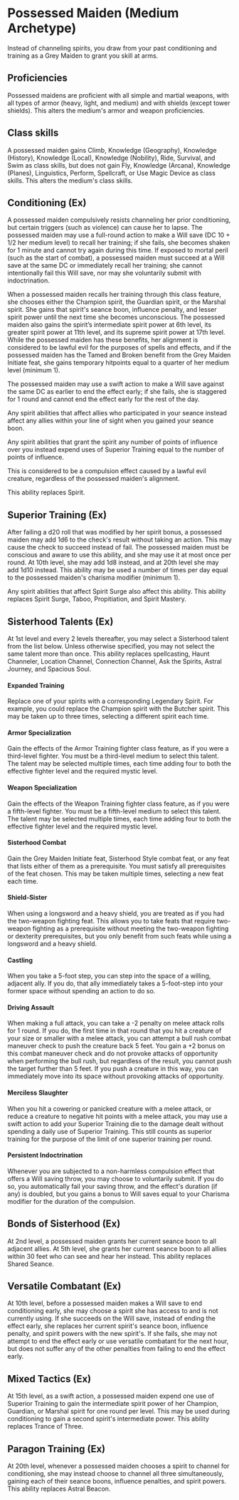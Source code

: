 # Possessed Maiden (Medium Archetype)
Instead of channeling spirits, you draw from your past conditioning and 
training as a Grey Maiden to grant you skill at arms. 

## Proficiencies
Possessed maidens are proficient with all simple and martial weapons, with all 
types of armor (heavy, light, and medium) and with shields (except tower 
shields).
This alters the medium's armor and weapon proficiencies. 

## Class skills
A possessed maiden gains Climb, Knowledge (Geography), Knowledge (History), 
Knowledge (Local), Knowledge (Nobility), Ride, Survival, and Swim as class 
skills, but does not gain Fly, Knowledge (Arcana), Knowledge (Planes), 
Linguistics, Perform, Spellcraft, or Use Magic Device as class skills. 
This alters the medium's class skills. 

## Conditioning (Ex)
A possessed maiden compulsively resists channeling her prior conditioning, but 
certain triggers (such as violence) can cause her to lapse. The possessed maiden
may use a full-round action to make a Will save (DC 10 + 1/2 her medium level) 
to recall her training; if she fails, she becomes shaken for 1 minute and cannot 
try again during this time. If exposed to mortal peril (such as the start of 
combat), a possessed maiden must succeed at a Will save at the same DC or 
immediately recall her training; she cannot intentionally fail this Will save, 
nor may she voluntarily submit with indoctrination. 

When a possessed maiden recalls her training through this class feature, she 
chooses either the Champion spirit, the Guardian spirit, or the Marshal spirit. 
She gains that spirit's seance boon, influence penalty, and lesser spirit power 
until the next time she becomes unconscious. The possessed maiden also gains the 
spirit’s intermediate spirit power at 6th level, its greater spirit power at 
11th level, and its supreme spirit power at 17th level. While the possessed 
maiden has these benefits, her alignment is considered to be lawful evil for the
purposes of spells and effects, and if the possessed maiden has the Tamed and 
Broken benefit from the Grey Maiden Initiate feat, she gains temporary hitpoints 
equal to a quarter of her medium level (minimum 1). 

The possessed maiden may use a swift action to make a Will save against the same 
DC as earlier to end the effect early; if she fails, she is staggered for 1 
round and cannot end the effect early for the rest of the day. 

Any spirit abilities that affect allies who participated in your seance instead
affect any allies within your line of sight when you gained your seance boon. 

Any spirit abilities that grant the spirit any number of points of influence 
over you instead expend uses of Superior Training equal to the number of points 
of influence. 

This is considered to be a compulsion effect caused by a lawful evil creature, 
regardless of the possessed maiden's alignment. 

This ability replaces Spirit.  

## Superior Training (Ex)
After failing a d20 roll that was modified by her spirit bonus, a possessed 
maiden may add 1d6 to the check's result without taking an action. This may 
cause the check to succeed instead of fail. The possessed maiden must be 
conscious and aware to use this ability, and she may use it at most once per 
round. At 10th level, she may add 1d8 instead, and at 20th level she may add 
1d10 instead. This ability may be used a number of times per day equal to 
the possessed maiden's charisma modifier (minimum 1). 

Any spirit abilities that affect Spirit Surge also affect this ability. 
This ability replaces Spirit Surge, Taboo, Propitiation, and Spirit Mastery. 

## Sisterhood Talents (Ex)
At 1st level and every 2 levels thereafter, you may select a Sisterhood talent
from the list below. Unless otherwise specified, you may not select the same 
talent more than once. 
This ability replaces spellcasting, Haunt Channeler, Location Channel, 
Connection Channel, Ask the Spirits, Astral Journey, and Spacious Soul. 
#### Expanded Training 
Replace one of your spirits with a corresponding Legendary Spirit. For example,
you could replace the Champion spirit with the Butcher spirit. This may be taken
up to three times, selecting a different spirit each time. 
#### Armor Specialization 
Gain the effects of the Armor Training fighter class feature, as if you were
a third-level fighter. You must be a third-level medium to select this talent. 
The talent may be selected multiple times, each time adding four to both the 
effective fighter level and the required mystic level. 
#### Weapon Specialization 
Gain the effects of the Weapon Training fighter class feature, as if you were
a fifth-level fighter. You must be a fifth-level medium to select this talent. 
The talent may be selected multiple times, each time adding four to both the 
effective fighter level and the required mystic level. 
#### Sisterhood Combat 
Gain the Grey Maiden Initiate feat, Sisterhood Style combat feat, or any feat 
that lists either of them as a prerequisite. You must satisfy all prerequisites 
of the feat chosen. This may be taken multiple times, selecting a new feat each 
time. 
#### Shield-Sister
When using a longsword and a heavy shield, you are treated as if you had the 
two-weapon fighting feat. This allows you to take feats that require two-weapon
fighting as a prerequisite without meeting the two-weapon fighting or dexterity
prerequisites, but you only benefit from such feats while using a longsword and
a heavy shield. 
#### Castling 
When you take a 5-foot step, you can step into the space of a willing, adjacent
ally. If you do, that ally immediately takes a 5-foot-step into your former
space without spending an action to do so. 
#### Driving Assault 
When making a full attack, you can take a -2 penalty on melee attack rolls for 
1 round. If you do, the first time in that round that you hit a creature of your 
size or smaller with a melee attack, you can attempt a bull rush combat maneuver 
check to push the creature back 5 feet. You gain a +2 bonus on this combat 
maneuver check and do not provoke attacks of opportunity when performing the 
bull rush, but regardless of the result, you cannot push the target further than 
5 feet. If you push a creature in this way, you can immediately move into its 
space without provoking attacks of opportunity.
#### Merciless Slaughter 
When you hit a cowering or panicked creature with a melee attack, or reduce a 
creature to negative hit points with a melee attack, you may use a swift action
to add your Superior Training die to the damage dealt without spending a daily
use of Superior Training. This still counts as superior training for the purpose 
of the limit of one superior training per round.
#### Persistent Indoctrination 
Whenever you are subjected to a non-harmless compulsion effect that offers a 
Will saving throw, you may choose to voluntarily submit. If you do so, you 
automatically fail your saving throw, and the effect's duration (if any) is 
doubled, but you gains a bonus to Will saves equal to your Charisma modifier 
for the duration of the compulsion. 

## Bonds of Sisterhood (Ex)
At 2nd level, a possessed maiden grants her current seance boon to all adjacent 
allies. At 5th level, she grants her current seance boon to all allies within
30 feet who can see and hear her instead. 
This ability replaces Shared Seance. 

## Versatile Combatant (Ex)
At 10th level, before a possessed maiden makes a Will save to end conditioning 
early, she may choose a spirit she has access to and is not currently using. If 
she succeeds on the Will save, instead of ending the effect early, she replaces 
her current spirit's seance boon, influence penalty, and spirit powers with the 
new spirit's. If she fails, she may not attempt to end the effect early or use 
versatile combatant for the next hour, but does not suffer any of the other
penalties from failing to end the effect early. 

## Mixed Tactics (Ex)
At 15th level, as a swift action, a possessed maiden expend one use of Superior
Training to gain the intermediate spirit power of her Champion, Guardian, or 
Marshal spirit for one round per level. This may be used during conditioning 
to gain a second spirit's intermediate power. 
This ability replaces Trance of Three. 

## Paragon Training (Ex)
At 20th level, whenever a possessed maiden chooses a spirit to channel for 
conditioning, she may instead choose to channel all three simultaneously, 
gaining each of their seance boons, influence penalties, and spirit powers. 
This ability replaces Astral Beacon. 